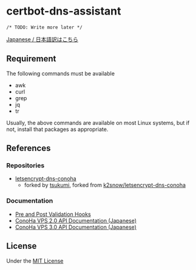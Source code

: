# certbot-dns-assistant

`/* TODO: Write more later */`

[Japanese / 日本語訳はこちら](./README-ja.md)

## Requirement

The following commands must be available

- awk
- curl
- grep
- jq
- tr

Usually, the above commands are available on most Linux systems, but if not, install that packages as appropriate.

## References

### Repositories

- [letsencrypt-dns-conoha](https://github.com/tsukumijima/letsencrypt-dns-conoha/)
  - forked by [tsukumi](https://github.com/tsukumijima), forked from [k2snow/letsencrypt-dns-conoha](https://github.com/k2snow/letsencrypt-dns-conoha)

### Documentation

- [Pre and Post Validation Hooks](https://certbot.eff.org/docs/using.html#pre-and-post-validation-hooks)
- [ConoHa VPS 2.0 API Documentation (Japanese)](https://doc.conoha.jp/api-vps2/)
- [ConoHa VPS 3.0 API Documentation (Japanese)](https://doc.conoha.jp/api-vps3/)

## License

Under the [MIT License](https://opensource.org/license/mit)
